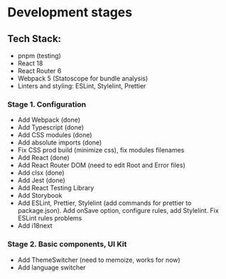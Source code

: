 # Development stages

## Tech Stack:

- pnpm (testing)
- React 18
- React Router 6
- Webpack 5 (Statoscope for bundle analysis)
- Linters and styling: ESLint, Stylelint, Prettier

### Stage 1. Configuration

- Add Webpack (done)
- Add Typescript (done)
- Add CSS modules (done)
- Add absolute imports (done)
- Fix CSS prod build (minimize css), fix modules filenames
- Add React (done)
- Add React Router DOM (need to edit Root and Error files)
- Add clsx (done)
- Add Jest (done)
- Add React Testing Library
- Add Storybook
- Add ESLint, Prettier, Stylelint (add commands for prettier to package.json). Add onSave option, configure rules, add Stylelint. Fix ESLint rules problems
- Add i18next

### Stage 2. Basic components, UI Kit

- Add ThemeSwitcher (need to memoize, works for now)
- Add language switcher

